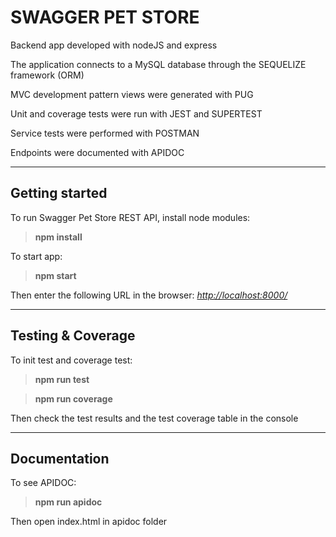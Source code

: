 # SWAGGER PET STORE
Backend app developed with nodeJS and express

The application connects to a MySQL database through the SEQUELIZE framework (ORM)

MVC development pattern views were generated with PUG

Unit and coverage tests were run with JEST and SUPERTEST

Service tests were performed with POSTMAN

Endpoints were documented with APIDOC

---
## Getting started
To run Swagger Pet Store REST API, install node modules:

>**npm install**

To start app:

>**npm start**

Then enter the following URL in the browser: [*http://localhost:8000/*]( *http://localhost:8000/* "to localhost")

---
## Testing & Coverage
To init test and coverage test:

>**npm run test**

>**npm run coverage**

Then check the test results and the test coverage table in the console

---
## Documentation
To see APIDOC:

>**npm run apidoc**

Then open index.html in apidoc folder
